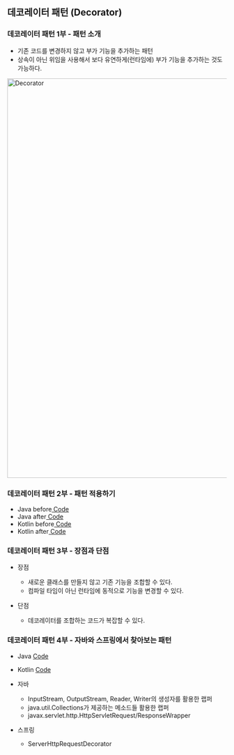 ## 데코레이터 패턴 (Decorator)

### 데코레이터 패턴 1부 - 패턴 소개

- 기존 코드를 변경하지 않고 부가 기능을 추가하는 패턴
- 상속이 아닌 위임을 사용해서 보다 유연하게(런타임에) 부가 기능을 추가하는 것도 가능하다.

<img width="916" alt="Decorator" src="https://user-images.githubusercontent.com/64997245/187033814-ad87ef33-91d2-4170-bc14-bafcfab7d098.png">

### 데코레이터 패턴 2부 - 패턴 적용하기

- Java before<a href="../../example/src/main/kotlin/com/example/_02_structural_patterns/_09_decorator/java/_01_before">
  Code</a>
- Java after<a href="../../example/src/main/kotlin/com/example/_02_structural_patterns/_09_decorator/java/_02_after">
  Code</a>
- Kotlin before<a href="../../example/src/main/kotlin/com/example/_02_structural_patterns/_09_decorator/kt/_01_before">
  Code</a>
- Kotlin after<a href="../../example/src/main/kotlin/com/example/_02_structural_patterns/_09_decorator/kt/_02_after">
  Code</a>

### 데코레이터 패턴 3부 - 장점과 단점

- 장점
    - 새로운 클래스를 만들지 않고 기존 기능을 조합할 수 있다.
    - 컴파일 타임이 아닌 런타임에 동적으로 기능을 변경할 수 있다.

- 단점
    - 데코레이터를 조합하는 코드가 복잡할 수 있다.

### 데코레이터 패턴 4부 - 자바와 스프링에서 찾아보는 패턴

- Java <a href="../../example/src/main/kotlin/com/example/_02_structural_patterns/_09_decorator/java/_03_java">Code</a>
- Kotlin <a href="../../example/src/main/kotlin/com/example/_02_structural_patterns/_09_decorator/kt/_03_java">Code</a>

- 자바
    - InputStream, OutputStream, Reader, Writer의 생성자를 활용한 랩퍼
    - java.util.Collections가 제공하는 메소드들 활용한 랩퍼
    - javax.servlet.http.HttpServletRequest/ResponseWrapper

- 스프링
    - ServerHttpRequestDecorator
